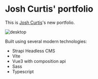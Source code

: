 # Josh Curtis' portfolio

This is [Josh Curtis](https://www.linkedin.com/in/josh-hcurtis)'s new portfolio.

![desktop](https://github.com/gardinbe/joshcurtis-portfolio/assets/55744452/8bc144fa-b05b-4021-913f-f856ab362d73)

Built using several modern technologies:
- Strapi Headless CMS
- Vite
- Vue3 with composition api
- Sass
- Typescript

